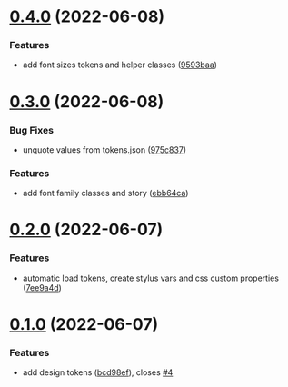 # [0.4.0](https://github.com/komplib/css/compare/v0.3.0...v0.4.0) (2022-06-08)


### Features

* add font sizes tokens and helper classes ([9593baa](https://github.com/komplib/css/commit/9593baa068c955404b3d8d590070667b3a9e890b))

# [0.3.0](https://github.com/komplib/css/compare/v0.2.0...v0.3.0) (2022-06-08)


### Bug Fixes

* unquote values from tokens.json ([975c837](https://github.com/komplib/css/commit/975c837b10e8a9107e819d3b8fba22ed027b9e9b))


### Features

* add font family classes and story ([ebb64ca](https://github.com/komplib/css/commit/ebb64ca4840d0a5a400325108f1a199faf4aaa8e))

# [0.2.0](https://github.com/komplib/css/compare/v0.1.0...v0.2.0) (2022-06-07)


### Features

* automatic load tokens, create stylus vars and css custom properties ([7ee9a4d](https://github.com/komplib/css/commit/7ee9a4d246d0772307644fdd7a8a7ccf24862767))

# [0.1.0](https://github.com/komplib/css/compare/v0.0.0...v0.1.0) (2022-06-07)


### Features

* add design tokens ([bcd98ef](https://github.com/komplib/css/commit/bcd98ef73311a54de90ade07b0f55881cde0ecf4)), closes [#4](https://github.com/komplib/css/issues/4)
